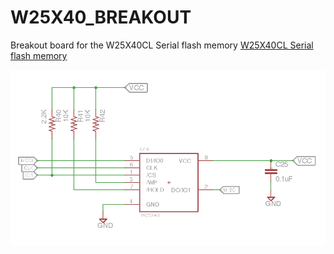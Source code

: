 # W25X40_BREAKOUT
Breakout board for the W25X40CL Serial flash memory [W25X40CL Serial flash memory](http://www.digikey.com/product-detail/es/winbond-electronics/W25X40CLSNIG/W25X40CLSNIG-ND/3008652)

![Schematic Image](schematic.png)
